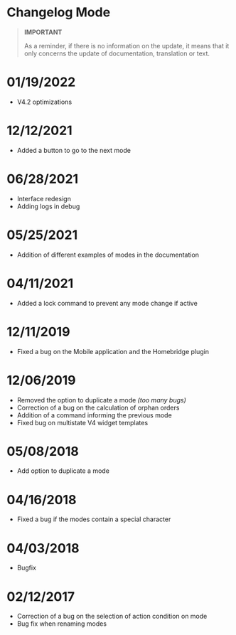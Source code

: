 # Changelog Mode

>**IMPORTANT**
>
>As a reminder, if there is no information on the update, it means that it only concerns the update of documentation, translation or text.

# 01/19/2022

- V4.2 optimizations

# 12/12/2021

- Added a button to go to the next mode

# 06/28/2021

- Interface redesign
- Adding logs in debug

# 05/25/2021

- Addition of different examples of modes in the documentation

# 04/11/2021

- Added a lock command to prevent any mode change if active

# 12/11/2019

- Fixed a bug on the Mobile application and the Homebridge plugin

# 12/06/2019

- Removed the option to duplicate a mode *(too many bugs)*
- Correction of a bug on the calculation of orphan orders
- Addition of a command informing the previous mode
- Fixed bug on multistate V4 widget templates

# 05/08/2018

- Add option to duplicate a mode

# 04/16/2018

- Fixed a bug if the modes contain a special character

# 04/03/2018

- Bugfix

# 02/12/2017

- Correction of a bug on the selection of action condition on mode
- Bug fix when renaming modes
